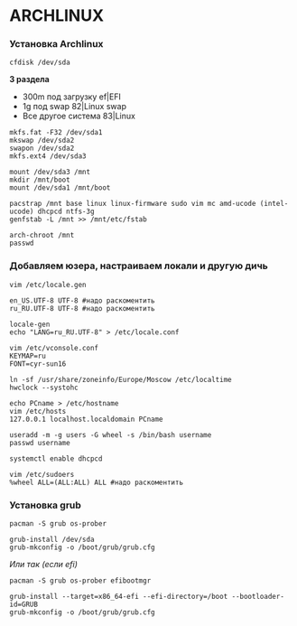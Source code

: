 # ARCHLINUX

### Установка Archlinux
```
cfdisk /dev/sda
```

__3 раздела__
* 300m под загрузку ef|EFI
* 1g под swap 82|Linux swap
* Все другое система 83|Linux

```
mkfs.fat -F32 /dev/sda1
mkswap /dev/sda2
swapon /dev/sda2
mkfs.ext4 /dev/sda3

mount /dev/sda3 /mnt
mkdir /mnt/boot
mount /dev/sda1 /mnt/boot

pacstrap /mnt base linux linux-firmware sudo vim mc amd-ucode (intel-ucode) dhcpcd ntfs-3g
genfstab -L /mnt >> /mnt/etc/fstab

arch-chroot /mnt
passwd
```

### Добавляем юзера, настраиваем локали и другую дичь
```
vim /etc/locale.gen

en_US.UTF-8 UTF-8 #надо раскоментить
ru_RU.UTF-8 UTF-8 #надо раскоментить

locale-gen
echo "LANG=ru_RU.UTF-8" > /etc/locale.conf

vim /etc/vconsole.conf
KEYMAP=ru
FONT=cyr-sun16

ln -sf /usr/share/zoneinfo/Europe/Moscow /etc/localtime
hwclock --systohc

echo PCname > /etc/hostname
vim /etc/hosts
127.0.0.1 localhost.localdomain PCname

useradd -m -g users -G wheel -s /bin/bash username
passwd username

systemctl enable dhcpcd

vim /etc/sudoers
%wheel ALL=(ALL:ALL) ALL #надо раскоментить
```

###

### Установка grub 
```
pacman -S grub os-prober

grub-install /dev/sda
grub-mkconfig -o /boot/grub/grub.cfg
```
*Или так (если efi)*
```
pacman -S grub os-prober efibootmgr

grub-install --target=x86_64-efi --efi-directory=/boot --bootloader-id=GRUB
grub-mkconfig -o /boot/grub/grub.cfg
```

